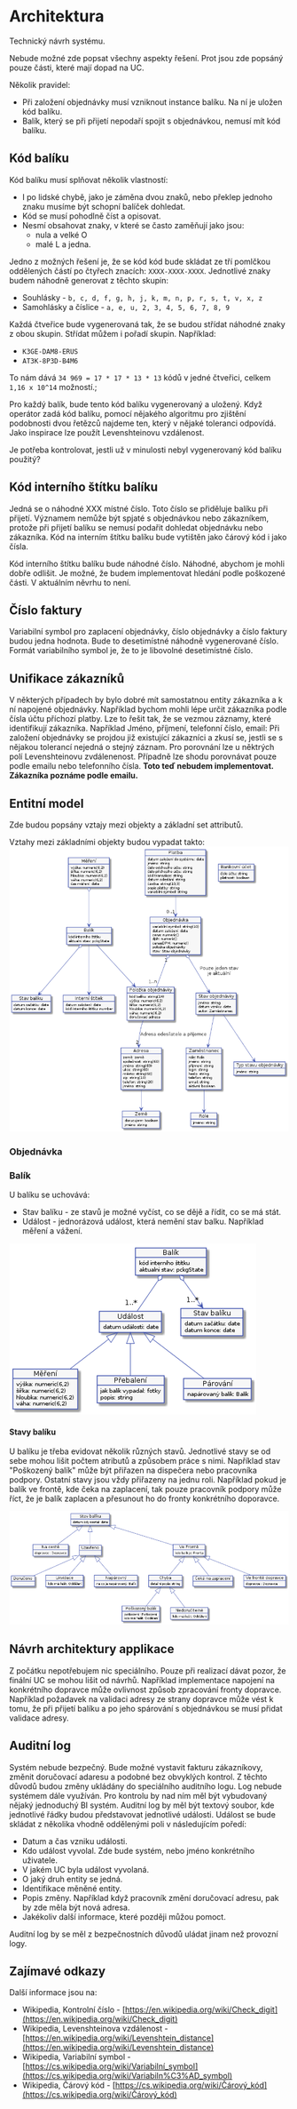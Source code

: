 # Architektura

Technický návrh systému.

Nebude možné zde popsat všechny aspekty řešení. Prot jsou zde popsáný pouze části, které mají dopad na UC.

Několik pravidel:

* Při založení objednávky musí vzniknout instance balíku. Na ní je uložen kód balíku.
* Balík, který se při přijetí nepodaří spojit s objednávkou, nemusí mít kód balíku.

## Kód balíku

Kód balíku musí splňovat několik vlastností:

* I po lidské chybě, jako je záměna dvou znaků, nebo překlep jednoho znaku musíme být schopní balíček dohledat.
* Kód se musí pohodlně číst a opisovat.
* Nesmí obsahovat znaky, v které se často zaměňují jako jsou:
    * nula a velké O
    * malé L a jedna.

Jedno z možných řešení je, že se kód kód bude skládat ze tří pomlčkou oddělených částí po čtyřech znacích: ```XXXX-XXXX-XXXX```. Jednotlivé znaky budem náhodně generovat z těchto skupin:

* Souhlásky - ```b, c, d, f, g, h, j, k, m, n, p, r, s, t, v, x, z```
* Samohlásky a číslice - ```a, e, u, 2, 3, 4, 5, 6, 7, 8, 9```

Každá čtveřice bude vygenerovaná tak, že se budou střídat náhodné znaky z obou skupin. Střídat můžem i pořadí skupin. Například:

* ```K3GE-DAM8-ERUS```
* ```AT3K-8P3D-B4M6```

To nám dává ```34 969 = 17 * 17 * 13 * 13``` kódů v jedné čtveřici, celkem ```1,16 x 10^14``` možností.;

Pro každý balík, bude tento kód balíku vygenerovaný a uložený. Když operátor zadá kód balíku, pomocí nějakého algoritmu pro zjištění podobnosti dvou řetězců najdeme ten, který v nějaké toleranci odpovídá. Jako inspirace lze použít 	Levenshteinovu vzdálenost.

Je potřeba kontrolovat, jestli už v minulosti nebyl vygenerovaný kód balíku použitý?

## Kód interního štítku balíku

Jedná se o náhodné XXX místné číslo. Toto číslo se přiděluje balíku při přijetí. Významem nemůže být spjaté s objednávkou nebo zákazníkem, protože při přijetí balíku se nemusí podařit dohledat objednávku nebo zákazníka. Kód na interním štítku balíku bude vytištěn jako čárový kód i jako čísla.

Kód interního štítku balíku bude náhodné číslo. Náhodné, abychom je mohli dobře odlišit. Je možné, že budem implementovat hledání podle poškozené části. V aktuálním něvrhu to není.

## Číslo faktury

Variabilní symbol pro zaplacení objednávky, číslo objednávky a číslo faktury budou jedna hodnota. Bude to desetimístné náhodně vygenerované číslo. Formát variabilního symbol je, že to je libovolné desetimístné číslo.

## Unifikace zákazníků

V některých případech by bylo dobré mít samostatnou entity zákazníka a k ní napojené objednávky. Například bychom mohli lépe určit zákazníka podle čísla účtu příchozí platby. Lze to řešit tak, že se vezmou záznamy, které identifikují zákazníka. Například Jméno, příjmení, telefonní číslo, email: Při založení objednávky se projdou již existující zákazníci a zkusí se, jestli se s nějakou tolerancí nejedná o stejný záznam. Pro porovnání lze u něktrých polí Levenshteinovu zvdálenenost. Případně lze shodu porovnávat pouze podle emailu nebo telefonního čísla.
**Toto teď nebudem implementovat. Zákazníka poznáme podle emailu.**
## Entitní model
Zde budou popsány vztajy mezi objekty a základní set attributů.

Vztahy mezi základními objekty budou vypadat takto:
![Přehled](./diagrams/out/arch-01.png "Přehled")

### Objednávka

### Balík
U balíku se uchovává:

* Stav balíku - ze stavů je možné vyčíst, co se dějě a řídit, co se má stát.
* Událost - jednorázová událost, která nemění stav balku. Například měření a vážení.

![Události balíku](./diagrams/out/arch-02.png "Události balíku")

#### Stavy balíku
U balíku je třeba evidovat několik různých stavů. Jednotlivé stavy se od sebe mohou lišit počtem atributů a způsobem práce s nimi. Například stav "Poškozený balík" může být přiřazen na dispečera nebo pracovníka podpory. Ostatní stavy jsou vždy přiřazeny na jednu roli. Například pokud je balík ve frontě, kde čeka na zaplacení, tak pouze pracovník podpory může říct, že je balík zaplacen a přesunout ho do fronty konkrétního doporavce.

![Stavy balíků](./diagrams/out/states-package-2.png "Stavy balíků")

## Návrh architektury applikace
Z počátku nepotřebujem nic speciálního. Pouze při realizací dávat pozor, že finální UC se mohou lišit od návrhů. Například implementace napojení na konkrétního dopravce může ovlivnost způsob zpracování fronty dopravce. Například požadavek na validaci adresy ze strany dopravce může vést k tomu, že při přijetí balíku a po jeho spárování s objednávkou se musí přidat validace adresy.

## Auditní log
Systém nebude bezpečný. Bude možné vystavit fakturu zákazníkovy, změnit doručovací adaresu a podobné bez obvyklých kontrol. Z těchto důvodů budou změny ukládány do speciálního auditního logu. Log nebude systémem dále využíván. Pro kontrolu by nad ním měl být vybudovaný nějaký jednoduchý BI systém. Auditní log by měl být textový soubor, kde jednotlivé řádky budou představovat jednotlivé události. Událost se bude skládat z několika vhodně oddělenými poli v následujícím poředí:

* Datum a čas vzniku události.
* Kdo událost vyvolal. Zde bude systém, nebo jméno konkrétního uživatele.
* V jakém UC byla událost vyvolaná.
* O jaký druh entity se jedná.
* Identifikace měněné entity.
* Popis změny. Například když pracovník změní doručovací adresu, pak by zde měla být nová adresa.
* Jakékoliv další informace, které později můžou pomoct.

Auditní log by se měl z bezpečnostních důvodů uládat jinam než provozní logy.

## Zajímavé odkazy
Další informace jsou na:

* Wikipedia, Kontrolní číslo - [https://en.wikipedia.org/wiki/Check_digit](https://en.wikipedia.org/wiki/Check_digit)
* Wikipedia, Levenshteinova vzdálenost - [https://en.wikipedia.org/wiki/Levenshtein_distance](https://en.wikipedia.org/wiki/Levenshtein_distance)
* Wikipedia, Variabilní symbol - [https://cs.wikipedia.org/wiki/Variabilní_symbol](https://cs.wikipedia.org/wiki/Variabiln%C3%AD_symbol)
* Wikipedia, Čárový kód - [https://cs.wikipedia.org/wiki/Čárový_kód](https://cs.wikipedia.org/wiki/Čárový_kód)
